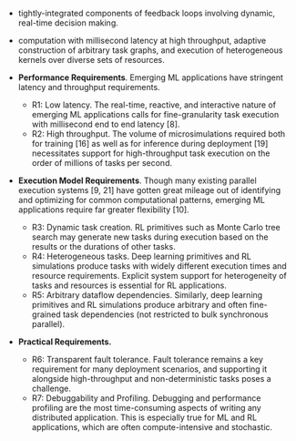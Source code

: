 - tightly-integrated components of feedback loops involving dynamic, real-time decision making.
- computation with millisecond latency at high throughput, adaptive construction of arbitrary task graphs, and execution of heterogeneous kernels over diverse sets of resources.

- **Performance Requirements**. Emerging ML applications have stringent latency and throughput requirements.
  - R1: Low latency. The real-time, reactive, and interactive nature of emerging ML applications calls for
    fine-granularity task execution with millisecond end to end latency [8].
  - R2: High throughput. The volume of microsimulations required both for training [16] as well as for inference during deployment [19] necessitates support for high-throughput task execution on the order of millions of tasks per second.
- **Execution Model Requirements**. Though many existing parallel execution systems [9, 21] have gotten great
  mileage out of identifying and optimizing for common computational patterns, emerging ML applications require far greater flexibility [10].
  - R3: Dynamic task creation. RL primitives such as Monte Carlo tree search may generate new tasks during
    execution based on the results or the durations of other tasks. 
  - R4: Heterogeneous tasks. Deep learning primitives and RL simulations produce tasks with widely different
    execution times and resource requirements. Explicit system support for heterogeneity of tasks and resources is essential for RL applications.
  - R5: Arbitrary dataflow dependencies. Similarly, deep learning primitives and RL simulations produce arbitrary and often fine-grained task dependencies (not restricted to bulk synchronous parallel).
- **Practical Requirements.**
  - R6: Transparent fault tolerance. Fault tolerance remains a key requirement for many deployment scenarios, and supporting it alongside high-throughput and non-deterministic tasks poses a challenge.
  - R7: Debuggability and Profiling. Debugging and performance profiling are the most time-consuming aspects of writing any distributed application. This is especially true for ML and RL applications, which are often compute-intensive and stochastic.